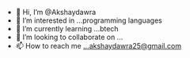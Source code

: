 - 👋 Hi, I’m @Akshaydawra
- 👀 I’m interested in ...programming languages
- 🌱 I’m currently learning ...btech 
- 💞️ I’m looking to collaborate on ...
- 📫 How to reach me ...akshaydawra25@gmail.com

<!---
Akshaydawra/Akshaydawra is a ✨ special ✨ repository because its `README.md` (this file) appears on your GitHub profile.
You can click the Preview link to take a look at your changes.
--->
